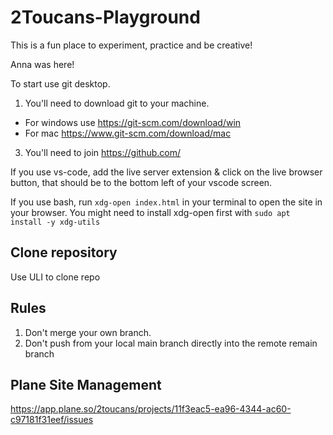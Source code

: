 # 2Toucans-Playground
This is a fun place to experiment, practice and be creative!

Anna was here!

To start use git desktop.


1. You'll need to download git to your machine.
* For windows use https://git-scm.com/download/win
* For mac https://www.git-scm.com/download/mac
   
3. You'll need to join https://github.com/

If you use vs-code, add the live server extension & click on the live browser button, that should be to the bottom left of your vscode screen.

If you use bash, run `xdg-open index.html` in your terminal to open the site in your browser. You
might need to install xdg-open first with `sudo apt install -y xdg-utils`

## Clone repository
Use ULI to clone repo

## Rules

1. Don't merge your own branch.
2. Don't push from your local main branch directly into the remote remain branch

## Plane Site Management

https://app.plane.so/2toucans/projects/11f3eac5-ea96-4344-ac60-c97181f31eef/issues
